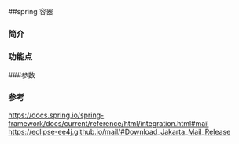 ##spring 容器 

### 简介

### 功能点

###参数


### 参考
https://docs.spring.io/spring-framework/docs/current/reference/html/integration.html#mail
https://eclipse-ee4j.github.io/mail/#Download_Jakarta_Mail_Release

